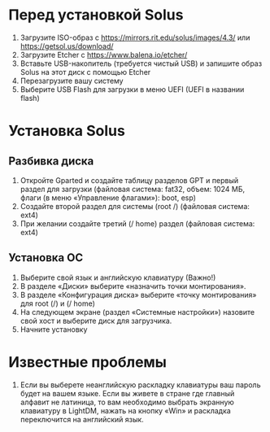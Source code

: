 # Перед установкой Solus
1. Загрузите ISO-образ с https://mirrors.rit.edu/solus/images/4.3/ или https://getsol.us/download/
2. Загрузите Etcher с https://www.balena.io/etcher/
3. Вставьте USB-накопитель (требуется чистый USB) и запишите образ Solus на этот диск с помощью Etcher
4. Перезагрузите вашу систему
5. Выберите USB Flash для загрузки в меню UEFI (UEFI в названии flash)

# Установка Solus
## Разбивка диска

1. Откройте Gparted и создайте таблицу разделов GPT и первый раздел для загрузки (файловая система: fat32, объем: 1024 МБ, флаги (в меню «Управление флагами»): boot, esp)
2. Создайте второй раздел для системы (root /) (файловая система: ext4)
3. При желании создайте третий (/ home) раздел (файловая система: ext4)

## Установка ОС

1. Выберите свой язык и английскую клавиатуру (Важно!)
2. В разделе «Диски» выберите «назначить точки монтирования».
3. В разделе «Конфигурация диска» выберите «точку монтирования» для root (/) и (/ home)
4. На следующем экране (раздел «Системные настройки») назовите свой хост и выберите диск для загрузчика.
5. Начните установку

# Известные проблемы

1. Если вы выберете неанглийскую раскладку клавиатуры ваш пароль будет на вашем языке. Если вы живете в стране где главный алфавит не латиница, то вам необходимо выбрать экранную клавиатуру в LightDM, нажать на кнопку «Win» и раскладка переключится на английский язык.
